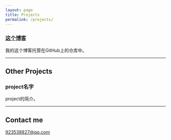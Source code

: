 ```yaml
---
layout: page
title: Projects
permalink: /projects/
---
```


### [这个博客](https://github.com/zc58778560/zc58778560.github.io) 
我的这个博客托管在GitHub上的仓库中。

---

## Other Projects

### project名字
project的简介。

---

## Contact me

[923538827@qq.com](mailto:923538827@qq.com)
